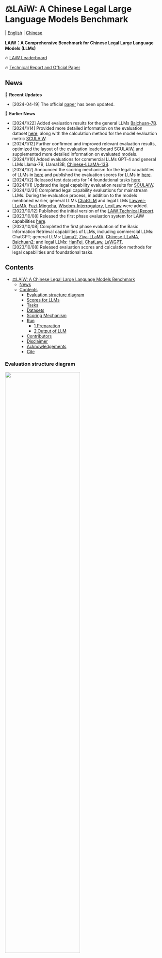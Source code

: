 # ⚖️LAiW: A Chinese Legal Large Language Models Benchmark

| [English](https://github.com/Dai-shen/LAiW/blob/main/README.md) | [Chinese](https://github.com/Dai-shen/LAiW/blob/main/README_zh.md)

**LAiW：A Comprehensive Benchmark for Chinese Legal Large Language Models (LLMs)**

🔥 [LAiW Leaderboard](https://huggingface.co/spaces/daishen/SCULAiW)

🔥 [Technical Report and Official Paper](https://arxiv.org/abs/2310.05620)

## News

🔄 **Recent Updates**

- [2024-04-19] The official [paper](https://arxiv.org/abs/2310.05620) has been updated.

📅 **Earlier News**

- [2024/1/22] Added evaluation results for the general LLMs [Baichuan-7B](https://huggingface.co/baichuan-inc/Baichuan-7B).
- [2024/1/14] Provided more detailed information on the evaluation dataset [here](https://github.com/Dai-shen/LAiW/blob/main/data/README.md), along with the calculation method for the model evaluation metric [SCULAiW](https://huggingface.co/spaces/daishen/SCULAiW).
- [2024/1/12] Further confirmed and improved relevant evaluation results, optimized the layout of the evaluation leaderboard [SCULAiW](https://huggingface.co/spaces/daishen/SCULAiW), and supplemented more detailed information on evaluated models.
- [2024/1/10] Added evaluations for commercial LLMs GPT-4 and general LLMs Llama-7B, Llama13B, [Chinese-LLaMA-13B](https://github.com/ymcui/Chinese-LLaMA-Alpaca).
- [2024/1/2] Announced the scoring mechanism for the legal capabilities of LLMs in [here](#评分机制) and published the evaluation scores for LLMs in [here](#模型得分).
- [2024/1/2] Released test datasets for 14 foundational tasks [here](https://huggingface.co/daishen).
- [2024/1/1] Updated the legal capability evaluation results for [SCULAiW](https://huggingface.co/spaces/daishen/SCULAiW).
- [2024/12/31] Completed legal capability evaluations for mainstream LLMs. During the evaluation process, in addition to the models mentioned earlier, general LLMs [ChatGLM](https://huggingface.co/THUDM/chatglm-6b) and legal LLMs [Lawyer-LLaMA](https://github.com/AndrewZhe/lawyer-llama/tree/main?tab=readme-ov-file), [Fuzi-Mingcha](https://huggingface.co/SDUIRLab/fuzi-mingcha-v1_0), [Wisdom-Interrogatory](https://github.com/zhihaiLLM/wisdomInterrogatory), [LexiLaw](https://github.com/CSHaitao/LexiLaw) were added.
- [2023/10/12] Published the initial version of the [LAiW Technical Report](https://arxiv.org/abs/2310.05620).
- [2023/10/08] Released the first phase evaluation system for LAiW capabilities [here](https://github.com/Dai-shen/LAiW).
- [2023/10/08] Completed the first phase evaluation of the Basic Information Retrieval capabilities of LLMs, including commercial LLMs: ChatGPT; general LLMs: [Llama2](https://huggingface.co/meta-llama/Llama-2-7b-chat-hf), [Ziya-LLaMA](https://huggingface.co/IDEA-CCNL/Ziya-LLaMA-13B-v1), [Chinese-LLaMA](https://github.com/ymcui/Chinese-LLaMA-Alpaca), [Baichuan2](https://huggingface.co/baichuan-inc/Baichuan2-13B-Chat); and legal LLMs: [HanFei](https://github.com/siat-nlp/HanFei), [ChatLaw](https://huggingface.co/JessyTsu1/ChatLaw-13B), [LaWGPT](https://github.com/pengxiao-song/LaWGPT).
- [2023/10/08] Released evaluation scores and calculation methods for legal capabilities and foundational tasks.

## Contents

- [⚖️LAiW: A Chinese Legal Large Language Models Benchmark](#️laiw-a-chinese-legal-large-language-models-benchmark)
  - [News](#news)
  - [Contents](#contents)
    - [Evaluation structure diagram](#evaluation-structure-diagram)
    - [Scores for LLMs](#scores-for-llms)
    - [Tasks](#tasks)
    - [Datasets](#datasets)
    - [Scoring Mechanism](#scoring-mechanism)
    - [Run](#run)
      - [1.Preparation](#1preparation)
      - [2.Output of LLM](#2output-of-llm)
    - [Contributors](#contributors)
    - [Disclaimer](#disclaimer)
    - [Acknowledgements](#acknowledgements)
    - [Cite](#cite)

### Evaluation structure diagram

<img src="https://github.com/Dai-shen/LAiW/blob/main/resources/task_framework_en.png"  width="70%" height="70%"></img>

### Scores for LLMs

According to the calculation method of the large models' [scoring mechanism](#评分机制), we have evaluated 7 mainstream legal large models and 6 general large models at this stage. The model scores are as follows:

| Model | Size | Model Domain | Total Score | BIR | LFI | CLA | Base Model |
| :---: | :---: | :---: | :---: | :---: | :---: | :---: | :---: |
| GPT-4 | - | General | 69.63 | 80.92 | 69.27 | 58.69 | - |
| ChatGPT | - | General | 64.09 | 75.99 | 58.32 | 57.96 | - |
| [Baichuan2-Chat](https://huggingface.co/baichuan-inc/Baichuan2-13B-Chat) | 13B | General | 48.04 | 53.67 | 32.03 | 58.40 | - |
| [ChatGLM](https://huggingface.co/THUDM/chatglm-6b) | 6B | General | 47.01 | 51.51 | 37.08 | 52.44 | - |
| [Ziya-LLaMA](https://huggingface.co/IDEA-CCNL/Ziya-LLaMA-13B-v1) | 13B | General | 45.79 | 61.47 | 29.44 | 46.45 | Llama-13B |
| [Fuzi-Mingcha](https://huggingface.co/SDUIRLab/fuzi-mingcha-v1_0) | 6B | Legal | 40.62 | 39.68 | 27.46 | 54.71 | [ChatGLM-6B](https://huggingface.co/THUDM/chatglm-6b) |
| [HanFei](https://github.com/siat-nlp/HanFei) | 7B | Legal | 35.69 | 37.42 | 16.33 | 53.31 | - |
| [LexiLaw](https://github.com/CSHaitao/LexiLaw) | 6B | Legal | 31.31 | 41.32 | 8.88 | 43.73 | [ChatGLM-6B](https://huggingface.co/THUDM/chatglm-6b) |
| [ChatLaw](https://huggingface.co/JessyTsu1/ChatLaw-13B) | 13B | Legal | 25.77 | 58.02 | 12.54 | 6.74 | [Ziya-LLaMA-13B](https://huggingface.co/IDEA-CCNL/Ziya-LLaMA-13B-v1) |
| [Llama2-Chat](https://huggingface.co/meta-llama/Llama-2-7b-chat-hf) | 7B | General | 27.76 | 31.86 | 12.77 | 38.64 | - |
| [Lawyer-LLaMA](https://github.com/AndrewZhe/lawyer-llama/tree/main?tab=readme-ov-file) | 13B | Legal | 29.25 | 30.85 | 6.39 | 50.50 | [Chinese-LLaMA-13B](https://github.com/ymcui/Chinese-LLaMA-Alpaca) |
| [Chinese-LLaMA](https://github.com/ymcui/Chinese-LLaMA-Alpaca) | 13B | General | 24.99 | 21.02 | 19.16 | 34.80 | Llama-13B |
| [Chinese-LLaMA](https://github.com/ymcui/Chinese-LLaMA-Alpaca) | 7B | General | 24.91 | 22.32 | 18.25 | 34.16 | Llama-7B |
| [Baichuan](https://github.com/baichuan-inc/Baichuan-7B) | 7B | General | 22.51 | 21.20 | 15.46 | 30.86 | - |
| [LaWGPT](https://github.com/pengxiao-song/LaWGPT) | 7B | Legal | 22.69 | 15.47 | 14.27 | 38.32 | [Chinese-LLaMA-7B](https://github.com/ymcui/Chinese-LLaMA-Alpaca) |
| Llama | 13B | General | 21.00 | 18.51 | 15.08 | 29.40 | - |
| [Wisdom-Interrogatory](https://github.com/zhihaiLLM/wisdomInterrogatory) | 7B | Legal | 18.83 | 12.66 | 10.45 | 33.37 | [Baichuan-7B](https://huggingface.co/baichuan-inc/Baichuan-7B) |
| Llama | 7B | General | 16.35 | 11.12 | 15.40 | 22.54 | - |

The overall scores and scores for each level of legal capability of LLMs are ranked as follows:

![Overall Histogram](https://github.com/Dai-shen/LAiW/blob/main/resources/Overall-histogram.png)
![BIR Histogram](https://github.com/Dai-shen/LAiW/blob/main/resources/BIR-histogram.png)
![LFI Histogram](https://github.com/Dai-shen/LAiW/blob/main/resources/LFI-histogram.png)
![CLA Histogram](https://github.com/Dai-shen/LAiW/blob/main/resources/CLA-histogram.png)


### Tasks

With the joint efforts of **legal experts** and **artificial intelligence experts**, we categorize the Legal Capabilities of LLMs into three levels, ranging from easy to difficult: Basic Information Retrieval (BIR), Legal Foundation Inference (**LFI**), and Cplex Legal Application (**CLA**), totaling 14 foundational tasks. The diagram above shows the structure of these three capability levels.

- Basic Information Retrieval. The capability of LLMs aims to address some fundamental tasks in the field of law that can be directly transferred from NLP, as well as some simple yet crucial pre-tasks in the legal domain. It includes 5 foundational tasks: Legal Article Recommendation (AR), Element Recognition (ER), Named Entity Recognition (NER), Judicial Summarization (JS), and Case Recognition (CR).
- Legal Foundation Inference. This capability aims to test some basic legal applications for LLMs. It includes 6 foundational tasks: Controversial Focus Mining (CFM), Similar Case Matching (SCM), Charge Prediction (CP), prison Term Prediction (PTP), Civil Trial Prediction (CTP), and Legal Question Answering (LQA).
- Legal Foundation Inference. We consider the challenging tasks that LLMs may face, such as complex reasoning in the legal field and aligning with real legal logic. Here, we focus on three tasks: Judicial Reasoning Generation (JRG), Case Understanding (CU), and Legal Consultation (LC).
  
Below is a brief description to each evaluation task.

<table>

  <tr>
  <td>Capability</td>
  <td>Task</td>
  <td>Description</td>
  </tr>

  <tr>
    <td rowspan="5">BIR</td>
    <td>Legal Article Recommendation</td>
    <td>It aims to provide relevant articles based on the description of the case.</td>
  </tr>
  <tr>
    <td>Element Recognition</td>
    <td>It analyzes and assesses each sentence to identify the pivotal elements of the case.</td>
  </tr>
  <tr>
    <td>Named Entity Recognition</td>
    <td>It aims to extract nouns and phrases with legal characteristics from various legal documents.</td>
  </tr>
  <tr>
    <td>Judicial Summarization</td>
    <td>It aims to condense, summarize, and synthesize the content of legal documents.</td>
  </tr>
  <tr>
    <td>Case Recognition</td>
    <td>It aims to determine, based on the relevant description of the case, whether it pertains to a criminal or civil matter.</td>
  </tr>

  <tr>
    <td rowspan="5">LFI</td>
    <td>Controversial Focus Mining</td>
    <td>It aims to extract the logical and interactive arguments between the defense and prosecution in legal documents, which will be analyzed as a key component for the tasks that relate to the case result.</td>
  </tr>
  <tr>
    <td>Similar Case Matching</td>
    <td>It aims to find cases that bear the closest resemblance, which is a core aspect of various legal systems worldwide, as they require consistent judgments for similar cases to ensure the fairness of the law.</td>
  </tr>
  <tr>
    <td>Criminal Judgment Prediction</td>
    <td>It involves predicting the guilt or innocence of the defendant, along with the potential sentencing, based on the results of basic legal NLP, including the facts of the case, the evidence presented, and the applicable law articles. Therefore, it is divided into two types of tasks: Charge Prediction and prison Term Prediction.</td>
  </tr>
  <tr>
    <td>Civil Trial Prediction</td>
    <td>It involves using factual descriptions to predict the judgment of the defendant in response to the plaintiff’s claim, which we should consider the Controversial Focus.</td>
  </tr>
  <tr>
    <td>Legal Question Answering</td>
    <td>It utilizes the model’s legal knowledge to address the national judicial examination, which encompasses various specific legal types.</td>
  </tr>

  <tr>
    <td rowspan="3">CLA</td>
    <td>Judicial Reasoning Generation</td>
    <td>It aims to generate relevant legal reasoning texts based on the factual description of the case. It is a complex reasoning task, because the court requires further elaboration on the reasoning behind the judgment based on the determination of the facts of the case. This task also involves aligning with the logical structure of syllogism in law</td>
  </tr>
  <tr>
    <td>Case Understanding</td>
    <td>It is expected to provide reasonable and compliant answers based on the questions posed regarding the case-related descriptions in the judicial documents, which is also a complex reasoning task.</td>
  </tr>
  <tr>
    <td>Legal Consultation</td>
    <td>It covers a wide range of legal areas and aims to provide accurate, clear, and reliable answers based on the legal questions provided by the different users. Therefore, it usually requires the sum of the aforementioned capabilities to provide professional and reliable analysis.</td>
  </tr>

</table>

### Datasets

We have reorganized and constructed the evaluation datasets for the aforementioned tasks based on existing publicly available Chinese legal datasets. These datasets are collectively referred to as the **Legal Evaluation Dataset (LED)**. We present the evaluation datasets for each foundational task. For more detailed information about the datasets, please refer to [here](https://github.com/Dai-shen/LAiW/blob/main/data/README.md).

<table>

  <tr>
    <td>Level</td>
    <td>Task</td>
    <td>Main Dataset</td>
    <td>Evaluation Dataset</td>
    <td>Data Size</td>
    <td>Category</td>
  </tr>

  <tr>
    <td rowspan="5">BIR</td>
    <td>Legal Article Recommendation</td>
    <td>CAIL-2018</td>
    <td><a href="https://huggingface.co/datasets/daishen/legal-ar">legal_ar</a></td>
    <td>1,000</td>
    <td>Classification</td>
  </tr>
  <tr>
    <td>Element Recognition</td>
    <td>CAIL-2019</td>
    <td><a href="https://huggingface.co/datasets/daishen/legal-er">legal_er</a></td>
    <td>1,000</td>
    <td>Classification</td>
  </tr>
  <tr>
    <td>Named Entity Recognition</td>
    <td>CAIL-2021</td>
    <td><a href="https://huggingface.co/datasets/daishen/legal-ner">legal_ner</a></td>
    <td>1040</td>
    <td>named entity recognition</td>
  </tr>
  <tr>
    <td>Judicial Summarization</td>
    <td>CAIL-2020</td>
    <td><a href="https://huggingface.co/datasets/daishen/legal-js">legal_js</a></td>
    <td>364</td>
    <td>Text Generation</td>
  </tr>
  <tr>
    <td>Case Recognition</td>
    <td>CJRC</td>
    <td><a href="https://huggingface.co/datasets/daishen/legal-cr">legal_cr</a></td>
    <td>2,000</td>
    <td>Classification</td>
  </tr>
  <tr>
    <td rowspan="6">LFI</td>
    <td>Controversial Focus Mining</td>
    <td>LAIC-2021</td>
    <td><a href="https://huggingface.co/datasets/daishen/legal-cfm">legal_cfm</a></td>
    <td>306</td>
    <td>Classification</td>
  </tr>
  <tr>
    <td>Similar Case Matching</td>
    <td>CAIL-2019</td>
    <td><a href="https://huggingface.co/datasets/daishen/legal-scm">legal_scm</a></td>
    <td>260</td>
    <td>Classification</td>
  </tr>
  <tr>
    <td>Charge Prediction</td>
    <td>Criminal-S</td>
    <td><a href="https://huggingface.co/datasets/daishen/legal-cp">legal_cp</a></td>
    <td>827</td>
    <td>Classification</td>
  </tr>
  <tr>
  <td>prison Term Prediction</td>
    <td>MLMN</td>
    <td><a href="https://huggingface.co/datasets/daishen/legal-ptp">legal_ptp</a></td>
    <td>349</td>
    <td>Classification</td>
  </tr>
  <tr>
    <td>Civil Trial Prediction</td>
    <td>MSJudeg</td>
    <td><a href="https://huggingface.co/datasets/daishen/legal-ctp">legal_ctp</a></td>
    <td>800</td>
    <td>Classification</td>
  </tr>
  <tr>
    <td>Legal Question Answering</td>
    <td>JEC-QA</td>
    <td><a href="https://huggingface.co/datasets/daishen/legal-lqa">legal_lqa</a></td>
    <td>855</td>
    <td>Classification</td>
  </tr>

  <tr>
    <td rowspan="3">CLA</td>
    <td>Judicial Reasoning Generation</td>
    <td>AC-NLG</td>
    <td><a href="https://huggingface.co/datasets/daishen/legal-jrg">legal_jrg</a></td>
    <td>834</td>
    <td>Text Generation</td>
  </tr>
  <tr>
    <td>Case Understanding</td>
    <td>CJRC</td>
    <td><a href="https://huggingface.co/datasets/daishen/legal-cu">legal_cu</a></td>
    <td>1,054</td>
    <td>Text Generation</td>
  </tr>
  <tr>
    <td>Legal Consultation</td>
    <td>CrimeKgAssitant</td>
    <td><a href="https://huggingface.co/datasets/daishen/legal-lc">legal_lc</a></td>
    <td>916</td>
    <td>Text Generation</td>
  </tr>

</table>

### Scoring Mechanism

⭐️ socres for each task
<div align="center">

$$
S_{(Task)} = \begin{cases}
    F1 * 100, & \text{If }\quad Task\quad\in\quad Classification \\
    \frac{1}{3}*(R1 + R2 + RL) * 100, & \text{If }\quad Task \quad\in\quad Text\quad Generation \\
    Acc * 100, & \text{If }\quad Task\quad\in\quad NER
\end{cases}
$$

</div>

Currently, our evaluation benchmarks mainly consist of three types of tasks: classification tasks, text generation tasks and named entity recognition. For classification tasks, we use the F1 score. For text generation tasks, we use the average of Rouge1, Rouge2, and RougeL scores. Specifically, for legal Named Entity Recognition tasks, we use the extraction accuracy of legal entities as their score.

🌟 Scores for each LLM

For individual LLM, we first calculate the average score of tasks at each level as its legal capability score for that level. Then, we take the average of these three legal capability scores as the final evaluation score for the LLM. Model evaluation scores can be found [here](#模型得分).

### Run

We will continue to evaluate the performance of existing LLMs on these tasks according to the structure diagram of the 14 foundational tasks. For details, please refer to the [leaderboard](https://huggingface.co/spaces/daishen/SCULAiW).


#### 1.Preparation

```bash
git clone git clone https://github.com/Dai-shen/LAiW.git --recursive
cd LAiW
pip install -r requirements.txt
cd LAiW/src/financial-evaluation
pip install -e .[multilingual]
```

#### 2.Output of LLM

We select the model and legal tasks to be evaluated. By running the following code, we can obtain the model's output.

```bash
export CUDA_VISIBLE_DEVICES="1,2"
python eval.py \
    --model "hf-causal-experimental" \
    --model_args "use_accelerate=True,pretrained=$pretrained_model,tokenizer=$pretrained_model,use_fast=False,trust_remote_code=True" \
    --tasks "legal_ar,legal_er,legal_js" \
    --no_cache \
    --num_fewshot 0 \
    --write_out \
    --output_base_path ""
```

Parameter Description

- `model`: Model interface type, optional parameters can be found in `src/financial-evaluation/lm_eval/models/__init__.py`
- `tasks`: Predefined task names, you can define your own tasks in `src/tasks/_init_.py` and `src/tasks/legal.py`
- `pretrained_model`: Path to the large model (Hugging Face space or local model path)
- `output_base_path`: Model saving path

### Contributors

- Sichuan University: Yongfu Dai, Duanyu Feng, Haochen Jia, Yifang Zhang and Hao Wang
- Wuhan University: Qianqian Xie, Weiguang Han and [Jimin Huang](https://jimin.chancefocus.com/)
- Southwest Petroleum University: Wei Tian

### Disclaimer

This project is provided for academic and educational purposes only. We do not take responsibility for any issues, risks, or adverse consequences that may arise from the use of this project.

### Acknowledgements

This project is built upon the following open-source projects, and we are really thankful for them:

- [**LLMindCraft**](https://github.com/XplainMind/LLMindCraft)
- [**Awesome Chinese Legal Resources**](https://github.com/pengxiao-song/awesome-chinese-legal-resources)

### Cite

If this project has been helpful to your research, please consider citing our project.

```
@article{dai2023laiw,
  title={LAiW: A Chinese legal large language models benchmark},
  author={Dai, Yongfu and Feng, Duanyu and Huang, Jimin and Jia, Haochen and Xie, Qianqian and Zhang, Yifang and Han, Weiguang and Tian, Wei and Wang, Hao},
  journal={arXiv preprint arXiv:2310.05620},
  year={2023}
}
```
